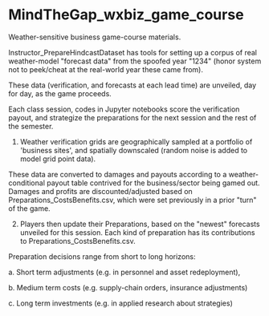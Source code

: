 # MindTheGap_wxbiz_game_course

Weather-sensitive business game-course materials. 

Instructor_PrepareHindcastDataset has tools for setting up a corpus of real weather-model "forecast data" from the spoofed year "1234" (honor system not to peek/cheat at the real-world year these came from). 

These data (verification, and forecasts at each lead time) are unveiled, day for day, as the game proceeds. 

Each class session, codes in Jupyter notebooks score the verification payout, and strategize the preparations for the next session and the rest of the semester. 

1. Weather verification grids are geographically sampled at a portfolio of 'business sites', and spatially downscaled (random noise is added to model grid point data). 

These data are converted to damages and payouts according to a weather-conditional payout table contrived for the business/sector being gamed out. Damages and profits are discounted/adjusted based on Preparations_CostsBenefits.csv, which were set previously in a prior "turn" of the game.  

2. Players then update their Preparations, based on the "newest" forecasts unveiled for this session. Each kind of preparation has its contributions to Preparations_CostsBenefits.csv. 

Preparation decisions range from short to long horizons: 

a. Short term adjustments (e.g. in personnel and asset redeployment),

b. Medium term costs (e.g. supply-chain orders, insurance adjustments) 

c. Long term investments (e.g. in applied research about strategies) 


